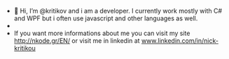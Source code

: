 - 👋 Hi, I’m @kritikov and i am a developer. I currently work mostly with C# and WPF but i often use javascript and other languages as well.
- 
- If you want more informations about me you can visit my site http://nkode.gr/EN/ or visit me in linkedin at www.linkedin.com/in/nick-kritikou

